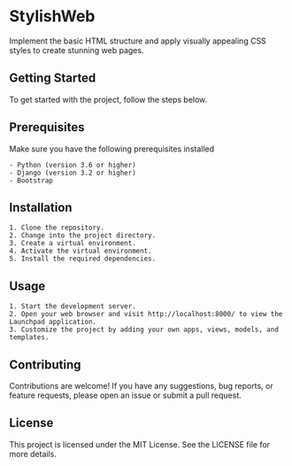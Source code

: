# StylishWeb
Implement the basic HTML structure and apply visually appealing CSS styles to create stunning web pages.

## Getting Started
To get started with the project, follow the steps below.

## Prerequisites
Make sure you have the following prerequisites installed

    - Python (version 3.6 or higher)
    - Django (version 3.2 or higher)
    - Bootstrap

## Installation
    1. Clone the repository.
    2. Change into the project directory.
    3. Create a virtual environment.
    4. Activate the virtual environment.
    5. Install the required dependencies.

## Usage
    1. Start the development server.
    2. Open your web browser and visit http://localhost:8000/ to view the Launchpad application.
    3. Customize the project by adding your own apps, views, models, and templates.

## Contributing
Contributions are welcome! If you have any suggestions, bug reports, or feature requests, please open an issue or submit a pull request.

## License
This project is licensed under the MIT License. See the LICENSE file for more details.
